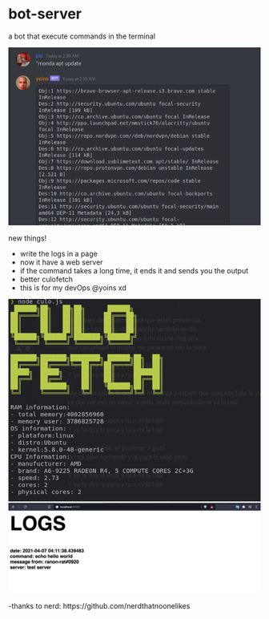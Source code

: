 # bot-server
a bot that execute commands in the terminal

![image](/images/example.png)

new things!

- write the logs in a page
- now  it have a web server
- if the command takes a long time, it ends it and sends you the output
- better culofetch
- this is for my devOps @yoins xd

![culo](/images/jopo.png)
![ano](/images/logsImage.png)

<p>
-thanks to nerd: https://github.com/nerdthatnoonelikes
</p>



